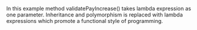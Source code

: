 In this example method validatePayIncrease() takes lambda expression as one parameter. Inheritance and polymorphism is replaced with lambda expressions which promote a functional style of programming.
